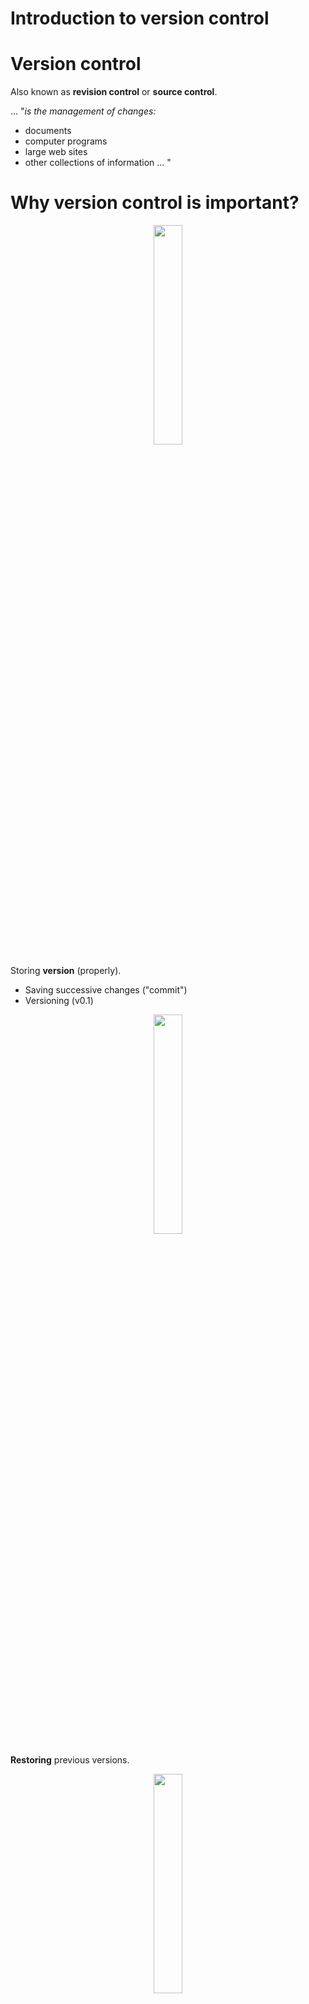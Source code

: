 
Introduction to version control
===============================================

# Version control

Also known as **revision control** or **source control**.

\... "*is the management of changes:*
-   documents
-   computer programs
-   large web sites
-   other collections of information \... "

# Why version control is important?

<div align=center>
    <img src="../../presentation_gitTraining/img//phd_comics.png" width=30%>
</div>

Storing **version** (properly).

-   Saving successive changes ("commit\")
-   Versioning (v0.1)


<div align=center>
<img src="../../presentation_gitTraining/img//storingVersion.jpg"  width=30%>
</div>

**Restoring** previous versions.

<div align=center>
<img src="../../presentation_gitTraining/img//storingVersion2.png" width=30%>
</div>

**Collaborations** (networking).

<div align=center>
<img src="../../presentation_gitTraining/img//networking.png"  width=30%>
</div>

Save **time**.

<div align=center>
<img src="../../presentation_gitTraining/img//version-control.png"  width=40%>
</div>

# Version control software

<div align=center>
<img src="../../presentation_gitTraining/img//controlVersion.png"  width=70%>
</div>





# What is Git?

**Git** is a distributed version control system for tracking changes in
source code during the development of software.

<div align=center>
<img src="../../presentation_gitTraining/img//git_logo.png"  width=30%>
</div>


# Why use Git?

-   **Popular and successful**
    -   Active development
    -   Fast
-   **Distributed**
    -   Work online and offline
    -   Collaborate with large groups
-   **Tracks any type of file**
    -   Works best with text
-   **Branching**
    -   Smarter merges

# What is GitHub Inc.?

**GitHub** is a web-based hosting service for version control using **Git**.

<div align=center>
<img src="../../presentation_gitTraining/img//github_logos.png"  width=30%>
</div>

-   Access to the control and collaboration features for every
    **project**.

<div align=center>
<img src="../../presentation_gitTraining/img//githubRepo_settings.png" width=30%>
</div>

-   Work with public and private **repositories**.

<div align=center>
<img src="../../presentation_gitTraining/img//githubRepo_features.png" width=30%>
</div>

-   Develop a **networking**.

<div align=center>
<img src="../../presentation_gitTraining/img//githubRepo_networking.png"  width=30%>
</div>
          
-   Source of information.

<div align=center>
<img src="../../presentation_gitTraining/img//github_projects.png" width=30%>
</div>
          
-   **Plans** for enterprise, teams, pro and free accounts.

<div align=center>
<img src="../../presentation_gitTraining/img//github_plans.png">
</div>

-   Is the **largest** host of source code in the world! *(28 million
    users, 57 million repositories (28 million public) - June 2018)*.

<div align=center>
    <img src="../../presentation_gitTraining/img//microsoft-github-800x421.png">
</div>


### Register a GitHub account

-   Create an account in [ GitHub](https://github.com/) is free!
-   Free private repositories
    -   Students, faculty, and educational / research staff: [GitHub Education](https://education.github.com/).
    -   Official nonprofit organizations and charities: [GitHub for Good](https://github.com/nonprofit).

### Register a GitHub account

-   Pay for private repositories

    -   Individual cost is 7 dollars per month: [ GitHub
        Pricing](https://github.com/pricing).

<div align=center>
    <img src="../../presentation_gitTraining/img//github_pricing.jpg">
</div>

### Marbec in GitHub

All the materials of Pole Modelisation's technical \"workshop\" are now
stored in an institutionnal GitHub account:
<https://github.com/umr-marbec>.


<div align=center>
img src="../../presentation_gitTraining/img//github_marbec.png">
</div>

### Institutionnal repositories

GitHub is a private US company. There are also *institutional*
repositories on which Git can be used:

-   [Sourcesup](https://sourcesup.renater.fr/): this is a Renater
    platform (login possible from any French research institute or
    through CRU accounts)

-   [Forge Ifremer](https://forge.ifremer.fr/): very close to SourceSup
    (Ifremer extranet account required)

-   [IRD GitLab](gitlab.intranet.ird.fr): GitLab IRD platform (IRD
    account required).

However, the projects hosted on these repositories may have less
visibility...

### Git clients

Git and Git client **are not** the same! Like R and RStudio is not the
same thing!

Git client:

-   IDE (Integrated development environment)!

-   Make the experience more pleasant providing a richer visual
    representation.

\hfill 
Some example of Git clients:

-   [ SourceTreen](https://www.sourcetreeapp.com/)

-   [ GitKraken](https://www.gitkraken.com/)

-   [ GitUp](https://gitup.co/)

-   [ SmartGit](https://www.syntevo.com/smartgit/)

-   [ git-cola](https://git-cola.github.io/)

-   [ RStudio](https://www.rstudio.com/)

\vspace{3em}
### Git branches

One main advantage of Git is the use of *branches*, which allow multiple
developments of the same code at the same time.

Definition A branch in Git is simply a lightweight movable pointer to
one of thes commits.

<div align="center">
 img src="../../presentation_gitTraining/img//git-branch-ter.png"
</div>

<div align="center">
 ../../presentation_gitTraining/img//git-branch-bis.png"
</div>


In this example, the `master` branch points to the `f30ab` commit, while
the `testing` branch points to the `c2b9e` one. `HEAD` points to the
active branch (here, `testing`).

\vspace{1em}
Source: <https://git-scm.com/book/en/v1/Git-Branching-What-a-Branch-Is>

### Merging branches

To merge a branch (for instance a feature branch) to another branch (for
instance the main one), several options are offered.

-   `merge`: Three-points branch (common ancestor + tips of the two
    branches)

-   `rebase`: Compresses all the changes into a single "patch."

<div align="center">
 img src="../../presentation_gitTraining/img//git-merge-1.png"
</div>

<div align="center">
 img src="../../presentation_gitTraining/img//git-merge-2.png"
</div>

Source: <https://git-scm.com/book/fr/v1/Les-branches-avec-Git-Rebaser>

### Git workflows

There are several ways to use Git branches (we talk about
**workflows**).

-   *Centralized workflow*: one main branch, everyone commit in the same
    place.

-   *Feature Branch Workflow*: developments are made in dedicated
    branches (feature branches), which are regularly merged into the
    master one.

-   ***Gitflow Workflow***: Strict branching model designed around the
    project release.

Source: <https://www.atlassian.com/git/tutorials/comparing-workflows>

GitFlow branches

GitFlow workflow contains two main branches:

-   `master`: official release history. Branch which is shared to the
    world!

-   `develop`: integration branch for features

It also contains additional temporal branches:

-   `feature`: feature branches (one for each new feature to add to the
    code)

-   `release`: branch created when enough features have been added (new
    version of the code) to develop

-   `hotfix`: branch for maintenance and bug correction of the
    production release

In summary\...

<div align=center>
<img src="../../presentation_gitTraining/img//05-_2_.pdf"
</div>

Source: <https://www.atlassian.com/git/tutorials/comparing-workflows>

### Thanks for your attention

**Now, let's crack on it!**\

<div align=center>
<img src="../../presentation_gitTraining/img//funny.jpg">
</div>

Source: <https://www.pinterest.fr/pin/447263806724736402/>

### This is the end

<div align=center>
   <img src="../../presentation_gitTraining/img//that_s_all_folks.png">
</div>
    
Source:
[poshpete117.deviantart.com/journal/Thats-All-Folks-427323458/](poshpete117.deviantart.com/journal/Thats-All-Folks-427323458/)
